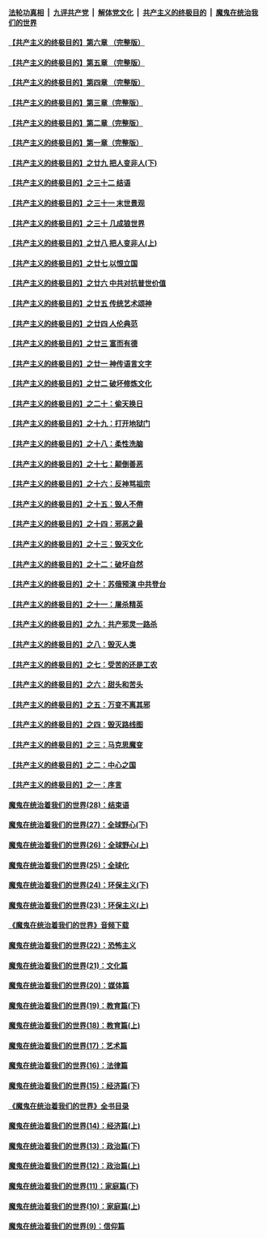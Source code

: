 ####  [法轮功真相](../../../../basic/blob/master/README.md?t=07030431) &nbsp;|&nbsp; [九评共产党](../../../../9ping.md/blob/master/README.md?t=07030431) &nbsp;|&nbsp; [解体党文化](../../../../jtdwh.md/blob/master/README.md?t=07030431)  &nbsp;|&nbsp; [共产主义的终极目的](../../../../gczydzjmd.md/blob/master/README.md?t=07030431) &nbsp;|&nbsp; [魔鬼在统治我们的世界](../../../../mgztzwmdsj.md/blob/master/README.md?t=07030431) 

#### [【共产主义的终极目的】第六章 （完整版）](../pages/nsc422/n11428913.md?t=07030431) 

#### [【共产主义的终极目的】第五章 （完整版）](../pages/nsc422/n11428912.md?t=07030431) 

#### [【共产主义的终极目的】第四章 （完整版）](../pages/nsc422/n11428907.md?t=07030431) 

#### [【共产主义的终极目的】第三章（完整版）](../pages/nsc422/n11428848.md?t=07030431) 

#### [【共产主义的终极目的】第二章（完整版）](../pages/nsc422/n11428831.md?t=07030431) 

#### [【共产主义的终极目的】第一章（完整版）](../pages/nsc422/n11417651.md?t=07030431) 

#### [【共产主义的终极目的】之廿九 把人变非人(下)](../pages/nsc422/n11344140.md?t=07030431) 

#### [【共产主义的终极目的】之三十二 结语](../pages/nsc422/n11360535.md?t=07030431) 

#### [【共产主义的终极目的】之三十一 末世景观](../pages/nsc422/n11351129.md?t=07030431) 

#### [【共产主义的终极目的】之三十 几成狼世界](../pages/nsc422/n11348280.md?t=07030431) 

#### [【共产主义的终极目的】之廿八 把人变非人(上)](../pages/nsc422/n11340492.md?t=07030431) 

#### [【共产主义的终极目的】之廿七 以恨立国](../pages/nsc422/n11336944.md?t=07030431) 

#### [【共产主义的终极目的】之廿六 中共对抗普世价值](../pages/nsc422/n11324785.md?t=07030431) 

#### [【共产主义的终极目的】之廿五 传统艺术颂神](../pages/nsc422/n11296396.md?t=07030431) 

#### [【共产主义的终极目的】之廿四 人伦典范](../pages/nsc422/n11296397.md?t=07030431) 

#### [【共产主义的终极目的】之廿三 富而有德](../pages/nsc422/n11283598.md?t=07030431) 

#### [【共产主义的终极目的】之廿一 神传语言文字](../pages/nsc422/n11263265.md?t=07030431) 

#### [【共产主义的终极目的】之廿二 破坏修炼文化](../pages/nsc422/n11245728.md?t=07030431) 

#### [【共产主义的终极目的】之二十：偷天换日](../pages/nsc422/n11238846.md?t=07030431) 

#### [【共产主义的终极目的】之十九：打开地狱门](../pages/nsc422/n11206376.md?t=07030431) 

#### [【共产主义的终极目的】之十八：柔性洗脑](../pages/nsc422/n11199994.md?t=07030431) 

#### [【共产主义的终极目的】之十七：颠倒善恶](../pages/nsc422/n11179782.md?t=07030431) 

#### [【共产主义的终极目的】之十六：反神骂祖宗](../pages/nsc422/n11166798.md?t=07030431) 

#### [【共产主义的终极目的】之十五：毁人不倦](../pages/nsc422/n11166792.md?t=07030431) 

#### [【共产主义的终极目的】之十四：邪恶之最](../pages/nsc422/n11150249.md?t=07030431) 

#### [【共产主义的终极目的】之十三：毁灭文化](../pages/nsc422/n11135227.md?t=07030431) 

#### [【共产主义的终极目的】之十二：破坏自然](../pages/nsc422/n11135214.md?t=07030431) 

#### [【共产主义的终极目的】之十：苏俄预演 中共登台](../pages/nsc422/n11118424.md?t=07030431) 

#### [【共产主义的终极目的】之十一：屠杀精英](../pages/nsc422/n11118442.md?t=07030431) 

#### [【共产主义的终极目的】之九：共产邪灵一路杀](../pages/nsc422/n11114139.md?t=07030431) 

#### [【共产主义的终极目的】之八：毁灭人类](../pages/nsc422/n11108503.md?t=07030431) 

#### [【共产主义的终极目的】之七：受苦的还是工农](../pages/nsc422/n11101809.md?t=07030431) 

#### [【共产主义的终极目的】之六：甜头和苦头](../pages/nsc422/n11096971.md?t=07030431) 

#### [【共产主义的终极目的】之五：万变不离其邪](../pages/nsc422/n11091285.md?t=07030431) 

#### [【共产主义的终极目的】之四：毁灭路线图](../pages/nsc422/n11086284.md?t=07030431) 

#### [【共产主义的终极目的】之三：马克思魔变](../pages/nsc422/n11061941.md?t=07030431) 

#### [【共产主义的终极目的】之二：中心之国](../pages/nsc422/n11047728.md?t=07030431) 

#### [【共产主义的终极目的】之一：序言](../pages/nsc422/n11086077.md?t=07030431) 

#### [魔鬼在统治着我们的世界(28)：结束语](../pages/nsc422/n10936246.md?t=07030431) 

#### [魔鬼在统治着我们的世界(27)：全球野心(下)](../pages/nsc422/n10928319.md?t=07030431) 

#### [魔鬼在统治着我们的世界(26)：全球野心(上)](../pages/nsc422/n10900318.md?t=07030431) 

#### [魔鬼在统治着我们的世界(25)：全球化](../pages/nsc422/n10788205.md?t=07030431) 

#### [魔鬼在统治着我们的世界(24)：环保主义(下)](../pages/nsc422/n10695307.md?t=07030431) 

#### [魔鬼在统治着我们的世界(23)：环保主义(上)](../pages/nsc422/n10688613.md?t=07030431) 

#### [《魔鬼在统治着我们的世界》音频下载](../pages/nsc422/n10635553.md?t=07030431) 

#### [魔鬼在统治着我们的世界(22)：恐怖主义](../pages/nsc422/n10614727.md?t=07030431) 

#### [魔鬼在统治着我们的世界(21)：文化篇](../pages/nsc422/n10597706.md?t=07030431) 

#### [魔鬼在统治着我们的世界(20)：媒体篇](../pages/nsc422/n10586579.md?t=07030431) 

#### [魔鬼在统治着我们的世界(19)：教育篇(下)](../pages/nsc422/n10564808.md?t=07030431) 

#### [魔鬼在统治着我们的世界(18)：教育篇(上)](../pages/nsc422/n10526970.md?t=07030431) 

#### [魔鬼在统治着我们的世界(17)：艺术篇](../pages/nsc422/n10499093.md?t=07030431) 

#### [魔鬼在统治着我们的世界(16)：法律篇](../pages/nsc422/n10485969.md?t=07030431) 

#### [魔鬼在统治着我们的世界(15)：经济篇(下)](../pages/nsc422/n10469975.md?t=07030431) 

#### [《魔鬼在统治着我们的世界》全书目录](../pages/nsc422/n10464261.md?t=07030431) 

#### [魔鬼在统治着我们的世界(14)：经济篇(上)](../pages/nsc422/n10457370.md?t=07030431) 

#### [魔鬼在统治着我们的世界(13)：政治篇(下)](../pages/nsc422/n10448270.md?t=07030431) 

#### [魔鬼在统治着我们的世界(12)：政治篇(上)](../pages/nsc422/n10444576.md?t=07030431) 

#### [魔鬼在统治着我们的世界(11)：家庭篇(下)](../pages/nsc422/n10440961.md?t=07030431) 

#### [魔鬼在统治着我们的世界(10)：家庭篇(上)](../pages/nsc422/n10435448.md?t=07030431) 

#### [魔鬼在统治着我们的世界(9)：信仰篇](../pages/nsc422/n10432159.md?t=07030431) 

